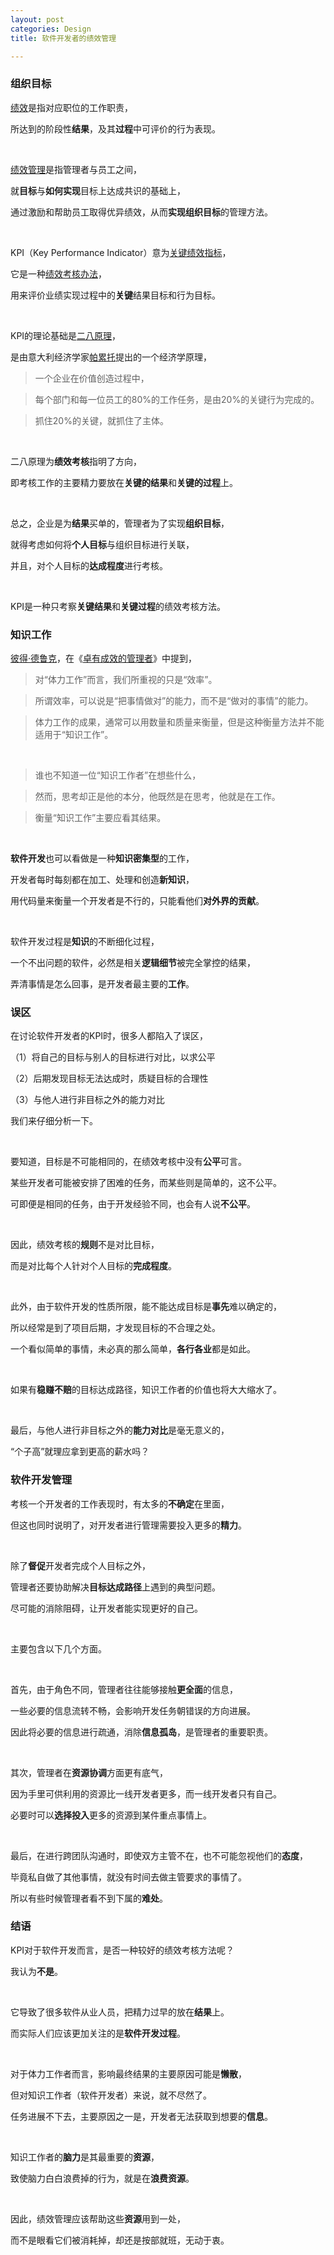 ```yaml
---
layout: post
categories: Design
title: 软件开发者的绩效管理

---
```


### 组织目标

[绩效](https://wiki.mbalib.com/wiki/%E7%BB%A9%E6%95%88)是指对应职位的工作职责，

所达到的阶段性**结果**，及其**过程**中可评价的行为表现。

<br/>

[绩效管理](https://wiki.mbalib.com/wiki/%E7%BB%A9%E6%95%88%E7%AE%A1%E7%90%86)是指管理者与员工之间，

就**目标**与**如何实现**目标上达成共识的基础上，

通过激励和帮助员工取得优异绩效，从而**实现组织目标**的管理方法。

<br/>

KPI（Key Performance Indicator）意为[关键绩效指标](https://wiki.mbalib.com/wiki/KPI)，

它是一种[绩效考核办法](https://wiki.mbalib.com/wiki/%E7%BB%A9%E6%95%88%E8%80%83%E6%A0%B8%E6%8C%87%E6%A0%87)，

用来评价业绩实现过程中的**关键**结果目标和行为目标。

<br/>

KPI的理论基础是[二八原理](https://wiki.mbalib.com/wiki/%E4%BA%8C%E5%85%AB%E5%8E%9F%E7%90%86)，

是由意大利经济学家[帕累托](https://wiki.mbalib.com/wiki/%E5%B8%95%E7%B4%AF%E6%89%98)提出的一个经济学原理，

> 一个企业在价值创造过程中，

> 每个部门和每一位员工的80%的工作任务，是由20%的关键行为完成的。

> 抓住20%的关键，就抓住了主体。

<br/>

二八原理为**绩效考核**指明了方向，

即考核工作的主要精力要放在**关键的结果**和**关键的过程**上。

<br/>

总之，企业是为**结果**买单的，管理者为了实现**组织目标**，

就得考虑如何将**个人目标**与组织目标进行关联，

并且，对个人目标的**达成程度**进行考核。

<br/>

KPI是一种只考察**关键结果**和**关键过程**的绩效考核方法。

### 知识工作

[彼得·德鲁克](https://wiki.mbalib.com/wiki/%E5%BD%BC%E5%BE%97%C2%B7%E5%BE%B7%E9%B2%81%E5%85%8B)，在《[卓有成效的管理者](https://book.douban.com/subject/1322025/)》中提到，

> 对“体力工作”而言，我们所重视的只是“效率”。

> 所谓效率，可以说是“把事情做对”的能力，而不是“做对的事情”的能力。

> 体力工作的成果，通常可以用数量和质量来衡量，但是这种衡量方法并不能适用于“知识工作”。

<br/>

> 谁也不知道一位“知识工作者”在想些什么，

> 然而，思考却正是他的本分，他既然是在思考，他就是在工作。

> 衡量“知识工作”主要应看其结果。

<br/>

**软件开发**也可以看做是一种**知识密集型**的工作，

开发者每时每刻都在加工、处理和创造**新知识**，

用代码量来衡量一个开发者是不行的，只能看他们**对外界的贡献**。

<br/>

软件开发过程是**知识**的不断细化过程，

一个不出问题的软件，必然是相关**逻辑细节**被完全掌控的结果，

弄清事情是怎么回事，是开发者最主要的**工作**。

### 误区

在讨论软件开发者的KPI时，很多人都陷入了误区，

（1）将自己的目标与别人的目标进行对比，以求公平

（2）后期发现目标无法达成时，质疑目标的合理性

（3）与他人进行非目标之外的能力对比

我们来仔细分析一下。

<br/>

要知道，目标是不可能相同的，在绩效考核中没有**公平**可言。

某些开发者可能被安排了困难的任务，而某些则是简单的，这不公平。

可即便是相同的任务，由于开发经验不同，也会有人说**不公平**。

<br/>

因此，绩效考核的**规则**不是对比目标，

而是对比每个人针对个人目标的**完成程度**。

<br/>

此外，由于软件开发的性质所限，能不能达成目标是**事先**难以确定的，

所以经常是到了项目后期，才发现目标的不合理之处。

一个看似简单的事情，未必真的那么简单，**各行各业**都是如此。

<br/>

如果有**稳赚不赔**的目标达成路径，知识工作者的价值也将大大缩水了。

<br/>

最后，与他人进行非目标之外的**能力对比**是毫无意义的，

“个子高”就理应拿到更高的薪水吗？

### 软件开发管理

考核一个开发者的工作表现时，有太多的**不确定**在里面，

但这也同时说明了，对开发者进行管理需要投入更多的**精力**。

<br/>

除了**督促**开发者完成个人目标之外，

管理者还要协助解决**目标达成路径**上遇到的典型问题。

尽可能的消除阻碍，让开发者能实现更好的自己。

<br/>

主要包含以下几个方面。

<br/>

首先，由于角色不同，管理者往往能够接触**更全面**的信息，

一些必要的信息流转不畅，会影响开发任务朝错误的方向进展。

因此将必要的信息进行疏通，消除**信息孤岛**，是管理者的重要职责。

<br/>

其次，管理者在**资源协调**方面更有底气，

因为手里可供利用的资源比一线开发者更多，而一线开发者只有自己。

必要时可以**选择投入**更多的资源到某件重点事情上。

<br/>

最后，在进行跨团队沟通时，即使双方主管不在，也不可能忽视他们的**态度**，

毕竟私自做了其他事情，就没有时间去做主管要求的事情了。

所以有些时候管理者看不到下属的**难处**。

### 结语

KPI对于软件开发而言，是否一种较好的绩效考核方法呢？

我认为**不是**。

<br/>

它导致了很多软件从业人员，把精力过早的放在**结果**上。

而实际人们应该更加关注的是**软件开发过程**。

<br/>

对于体力工作者而言，影响最终结果的主要原因可能是**懒散**，

但对知识工作者（软件开发者）来说，就不尽然了。

任务进展不下去，主要原因之一是，开发者无法获取到想要的**信息**。

<br/>

知识工作者的**脑力**是其最重要的**资源**，

致使脑力白白浪费掉的行为，就是在**浪费资源**。

<br/>

因此，绩效管理应该帮助这些**资源**用到一处，

而不是眼看它们被消耗掉，却还是按部就班，无动于衷。
